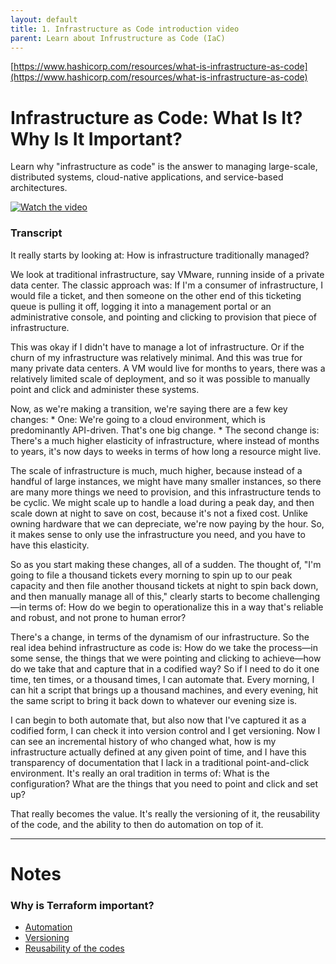 ```yaml
---
layout: default
title: 1. Infrastructure as Code introduction video
parent: Learn about Infrustructure as Code (IaC)
---
```



[https://www.hashicorp.com/resources/what-is-infrastructure-as-code](https://www.hashicorp.com/resources/what-is-infrastructure-as-code)

# Infrastructure as Code: What Is It? Why Is It Important?

Learn why "infrastructure as code" is the answer to managing large-scale, distributed systems, cloud-native applications, and service-based architectures.

[![Watch the video](https://img.youtube.com/vi/RO7VcUAsf-I/default.jpg)](https://www.youtube.com/watch?v=RO7VcUAsf-I)


### Transcript

It really starts by looking at: How is infrastructure traditionally managed?

We look at traditional infrastructure, say VMware, running inside of a private data center. The classic approach was: If I'm a consumer of infrastructure, I would file a ticket, and then someone on the other end of this ticketing queue is pulling it off, logging it into a management portal or an administrative console, and pointing and clicking to provision that piece of infrastructure.

This was okay if I didn't have to manage a lot of infrastructure. Or if the churn of my infrastructure was relatively minimal. And this was true for many private data centers. A VM would live for months to years, there was a relatively limited scale of deployment, and so it was possible to manually point and click and administer these systems.

Now, as we're making a transition, we're saying there are a few key changes: * One: We're going to a cloud environment, which is predominantly API-driven. That's one big change. * The second change is: There's a much higher elasticity of infrastructure, where instead of months to years, it's now days to weeks in terms of how long a resource might live.

The scale of infrastructure is much, much higher, because instead of a handful of large instances, we might have many smaller instances, so there are many more things we need to provision, and this infrastructure tends to be cyclic. We might scale up to handle a load during a peak day, and then scale down at night to save on cost, because it's not a fixed cost. Unlike owning hardware that we can depreciate, we're now paying by the hour. So, it makes sense to only use the infrastructure you need, and you have to have this elasticity.

So as you start making these changes, all of a sudden. The thought of, "I'm going to file a thousand tickets every morning to spin up to our peak capacity and then file another thousand tickets at night to spin back down, and then manually manage all of this," clearly starts to become challenging—in terms of: How do we begin to operationalize this in a way that's reliable and robust, and not prone to human error?

There's a change, in terms of the dynamism of our infrastructure. So the real idea behind infrastructure as code is: How do we take the process—in some sense, the things that we were pointing and clicking to achieve—how do we take that and capture that in a codified way? So if I need to do it one time, ten times, or a thousand times, I can automate that. Every morning, I can hit a script that brings up a thousand machines, and every evening, hit the same script to bring it back down to whatever our evening size is.

I can begin to both automate that, but also now that I've captured it as a codified form, I can check it into version control and I get versioning. Now I can see an incremental history of who changed what, how is my infrastructure actually defined at any given point of time, and I have this transparency of documentation that I lack in a traditional point-and-click environment. It's really an oral tradition in terms of: What is the configuration? What are the things that you need to point and click and set up?

That really becomes the value. It's really the versioning of it, the reusability of the code, and the ability to then do automation on top of it.

---

# Notes

### Why is Terraform important?

- [Automation](https://www.terraform.io/docs/enterprise/guides/recommended-practices/part3.html)
- [Versioning](https://www.hashicorp.com/resources/terraform-adoption-journey)
- [Reusability of the codes](https://www.hashicorp.com/resources/build-reusable-composable-terraform-modules)
